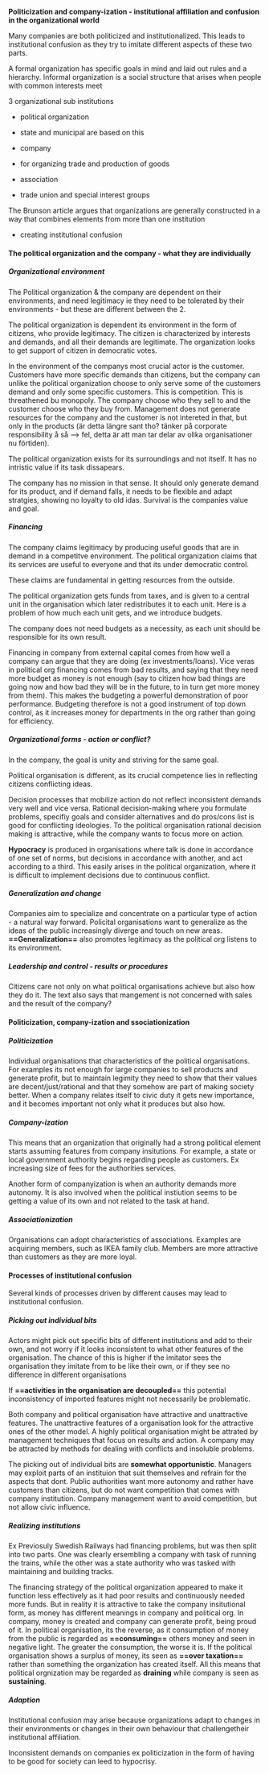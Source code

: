 **Politicization and company-ization - institutional affiliation and confusion in the organizational world**

Many companies are both politicized and institutionalized. This leads to institutional confusion as they try to imitate different aspects of these two parts.

A formal organization has specific goals in mind and laid out rules and a hierarchy. Informal organization is a social structure that arises when people with common interests meet

  

3 organizational sub institutions

- political organization

- state and municipal are based on this

- company

- for organizing trade and production of goods

- association

- trade union and special interest groups

  

The Brunson article argues that organizations are generally constructed in a way that combines elements from more than one institution

- creating institutional confusion

  

  

#### The political organization and the company - what they are individually

  

##### Organizational environment

  

The Political organization & the company are dependent on their environments, and need legitimacy ie they need to be tolerated by their environments - but these are different between the 2.

  

The political organization is dependent its environment in the form of citizens, who provide legitimacy. The citizen is characterized by interests and demands, and all their demands are legitimate. The organization looks to get support of citizen in democratic votes.

  

In the environment of the companys most crucial actor is the customer. Customers have more specific demands than citizens, but the company can unlike the political organization choose to only serve some of the customers demand and only some specific customers. This is competition. This is threathened bu monopoly. The company choose who they sell to and the customer choose who they buy from. Management does not generate resources for the company and the customer is not intereted in that, but only in the products (är detta längre sant tho? tänker på corporate responsibility å så —> fel, detta är att man tar delar av olika organisationer nu förtiden).

  

The political organization exists for its surroundings and not itself. It has no intristic value if its task dissapears.

  

The company has no mission in that sense. It should only generate demand for its product, and if demand falls, it needs to be flexible and adapt stratgies, showing no loyalty to old idas. Survival is the companies value and goal.

  

##### Financing

The company claims legitimacy by producing useful goods that are in demand in a competitve environment. The political organization claims that its services are useful to everyone and that its under democratic control.

  

These claims are fundamental in getting resources from the outside.

  

The political organization gets funds from taxes, and is given to a central unit in the organisation which later redistributes it to each unit. Here is a problem of how much each unit gets, and we introduce budgets.

  

The company does not need budgets as a necessity, as each unit should be responsible for its own result.

  

Financing in company from external capital comes from how well a company can argue that they are doing (ex investments/loans). Vice veras in political org financing comes from bad results, and saying that they need more budget as money is not enough (say to citizen how bad things are going now and how bad they will be in the future, to in turn get more money from them). This makes the budgeting a powerful demonstration of poor performance. Budgeting therefore is not a good instrument of top down control, as it increases money for departments in the org rather than going for efficiency.

  

##### Organizational forms - action or conflict?

  

In the company, the goal is unity and striving for the same goal.

Political organisation is different, as its crucial competence lies in reflecting citizens conflicting ideas.

  

  

Decision processes that mobilize action do not reflect inconsistent demands very well and vice versa. Rational decision-making where you formulate problems, specifiy goals and consider alternatives and do pros/cons list is good for conflicting ideologies. To the political organisation rational decision making is attractive, while the company wants to focus more on action.

  

**Hypocracy** is produced in organisations where talk is done in accordance of one set of norms, but decisions in accordance with another, and act according to a third. This easily arises in the political organization, where it is difficult to implement decisions due to continuous conflict.

  

##### Generalization and change

  

Companies aim to specialize and concentrate on a particular type of action - a natural way forward. Policital organisations want to generalize as the ideas of the public increasingly diverge and touch on new areas. **==Generalization==** also promotes legitimacy as the political org listens to its environment.

  

##### Leadership and control - results or procedures

  

Citizens care not only on what political organisations achieve but also how they do it. The text also says that mangement is not concerned with sales and the result of the company?

  

#### Politicization, company-ization and ssociationization

  

##### Politicization

Individual organisations that characteristics of the political organisations. For examples its not enough for large companies to sell products and generate profit, but to maintain legimity they need to show that their values are decent/just/rational and that they somehow are part of making society better. When a company relates itself to civic duty it gets new importance, and it becomes important not only what it produces but also how.

  

##### Company-ization

This means that an organization that originally had a strong political element starts assuming features from company insitutions. For example, a state or local government authority begins regarding people as customers. Ex increasing size of fees for the authorities services.

  
Another form of companyization is when an authority demands more autonomy. It is also involved when the political instiution seems to be getting a value of its own and not related to the task at hand.

  

  

##### Associationization

  

Organisations can adopt characteristics of associations. Examples are acquiring members, such as IKEA family club. Members are more attractive than customers as they are more loyal.

  

  

#### Processes of institutional confusion

  

Several kinds of processes driven by different causes may lead to institutional confusion.

  

##### Picking out individual bits

Actors might pick out specific bits of different institutions and add to their own, and not worry if it looks inconsistent to what other features of the organisation. The chance of this is higher if the imitator sees the organisation they imitate from to be like their own, or if they see no difference in different organisations

  

If **==activities in the organisation are decoupled==** this potential inconsistency of imported features might not necessarily be problematic.

  

Both company and political organisation have attractive and unattractive features. The unattractive features of a organisation look for the attractive ones of the other model. A highly political organisation might be attrated by management techniques that focus on results and action. A company may be attracted by methods for dealing with conflicts and insoluble problems.

  

The picking out of individual bits are **somewhat opportunistic**. Managers may exploit parts of an instituion that suit themselves and refrain for the aspects that dont. Public authorities want more autonomy and rather have customers than citizens, but do not want competition that comes with company institution. Company management want to avoid competition, but not allow civic influence.

  

##### Realizing institutions

  

Ex Previosuly Swedish Railways had financing problems, but was then split into two parts. One was clearly ersembling a company with task of running the trains, while the other was a state authority who was tasked with maintaining and building tracks.

  

The financing strategy of the political organization appeared to make it function less effectively as it had poor results and continuously needed more funds. But in reality it is attractive to take the company insitutional form, as money has different meanings in company and political org. In company, money is created and company can generate profit, being proud of it. In political organisation, its the reverse, as it consumption of money from the public is regarded as **==consuming==** others money and seen in negative light. The greater the consumption, the worse it is. If the political organisation shows a surplus of money, its seen as **==over taxation==** rather than something the organization has created itself. All this means that political orgnization may be regarded as **draining** while company is seen as **sustaining**.

  

##### Adaption

Institutional confusion may arise because organizations adapt to changes in their environments or changes in their own behaviour that challengetheir institutional affiliation.

  

Inconsistent demands on companies ex politicization in the form of having to be good for society can leed to hypocrisy.